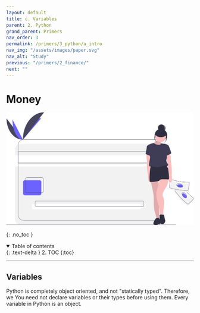 ```yaml
---
layout: default
title: c. Variables
parent: 2. Python
grand_parent: Primers
nav_order: 3
permalink: /primers/3_python/a_intro
nav_img: "/assets/images/paper.svg"
nav_alt: "Study"
previous: "/primers/2_finance/"
next: ""
---
```


# Money

![Finance](/assets/images/primers/finance.svg)

{: .no_toc }

<details open markdown="block">
  <summary>
    Table of contents
  </summary>
  {: .text-delta }
2. TOC
{:toc}
</details>

---

<div class="theory" markdown="1">

## Variables

Python is completely object oriented, and not "statically typed". Therefore, we You need not declare variables or their types before using them. Every variable in Python is an object.

</div>